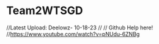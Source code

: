# Team2WTSGD
//Latest Upload: Deelowz- 10-18-23
//
// Github Help here!
//https://www.youtube.com/watch?v=pNUdu-6ZNBg
